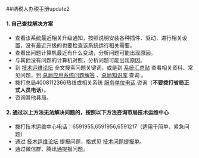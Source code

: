   ##纳税人办税手册update2 


#### 1. 自己查找解决方案 ####
   *  查看该系统最近相关升级通知，按照说明安装各种插件、驱动，进行相关设置，没有最近升级的也要检查该系统运行相关需要。
   *  查看出问题计算机最近有什么变动，分析问题可能出现原因。
   *  与其他没有问题的计算机对照，分析问题可能出现原因。
   *  到 [技术运维论坛](http://76.68.16.15/yunwei/search.php?mod=forum&adv=yes) 全文搜索问题关键词，或是到 [系统汇总贴](http://76.68.16.15/yunwei/forum.php?mod=viewthread&tid=109) 查看相关资料、常见问题，到 [总局应用系统问题解答](http://130.9.1.249:7009/kbweb2/artery/form/dealParse.do?action=parseForm&formid=0242d8a83b160126e82237f3069b254b&formType=1&runTimeType=display&CZslb=03) 、[总局知识库](http://100.12.104.28:8081/swywzskww/) 查询
。
   *  拨打总局4008112366热线或相关系统 [服务单位电话](http://76.68.16.15/yunwei/forum.php?mod=viewthread&tid=108) 咨询（**不要拨打省局正式人员电话**）。
   *  咨询其他县局。

#### 2. 通过以上方法无法解决问题的，按照以下方法咨询市局技术运维中心 ####
   * 拨打技术运维中心电话：6591955,6591956,6591217（适用于简单、紧急问题）
   * 通过 [技术运维论坛](http://76.68.16.15/yunwei) 提报问题，格式见 [技术问题提报单](http://76.68.16.15/yunwei/forum.php?mod=viewthread&tid=99)。
   * 通过微信群、腾讯通提报问题。
   
